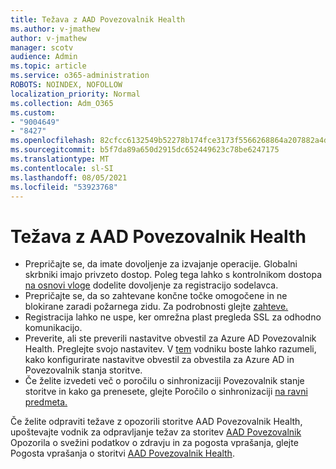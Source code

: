 ```yaml
---
title: Težava z AAD Povezovalnik Health
ms.author: v-jmathew
author: v-jmathew
manager: scotv
audience: Admin
ms.topic: article
ms.service: o365-administration
ROBOTS: NOINDEX, NOFOLLOW
localization_priority: Normal
ms.collection: Adm_O365
ms.custom:
- "9004649"
- "8427"
ms.openlocfilehash: 82cfcc6132549b52278b174fce3173f5566268864a207882a4dd639cb8024ee3
ms.sourcegitcommit: b5f7da89a650d2915dc652449623c78be6247175
ms.translationtype: MT
ms.contentlocale: sl-SI
ms.lasthandoff: 08/05/2021
ms.locfileid: "53923768"
---
```

# <a name="problem-with-aad-connect-health"></a>Težava z AAD Povezovalnik Health

- Prepričajte se, da imate dovoljenje za izvajanje operacije. Globalni skrbniki imajo privzeto dostop. Poleg tega lahko s kontrolnikom dostopa [na osnovi vloge](https://docs.microsoft.com/azure/active-directory/connect-health/active-directory-aadconnect-health-operations) dodelite dovoljenje za registracijo sodelavca.
- Prepričajte se, da so zahtevane končne točke omogočene in ne blokirane zaradi požarnega zidu. Za podrobnosti glejte [zahteve.](https://docs.microsoft.com/azure/active-directory/hybrid/how-to-connect-health-agent-install)
- Registracija lahko ne uspe, ker omrežna plast pregleda SSL za odhodno komunikacijo.
- Preverite, ali ste preverili nastavitve obvestil za Azure AD Povezovalnik Health. Preglejte svojo nastavitev. V [tem](https://docs.microsoft.com/azure/active-directory/hybrid/how-to-connect-health-operations) vodniku boste lahko razumeli, kako konfigurirate nastavitve obvestil za obvestila za Azure AD in Povezovalnik stanja storitve.
- Če želite izvedeti več o poročilu o sinhronizaciji Povezovalnik stanje storitve in kako ga prenesete, glejte Poročilo o sinhronizaciji [na ravni predmeta.](https://docs.microsoft.com/azure/active-directory/hybrid/how-to-connect-health-sync)

Če želite odpraviti težave z opozorili storitve AAD Povezovalnik Health, upoštevajte vodnik za odpravljanje težav za storitev [AAD Povezovalnik](https://docs.microsoft.com/azure/active-directory/hybrid/how-to-connect-health-data-freshness) Opozorila o svežini podatkov o zdravju in za pogosta vprašanja, glejte Pogosta vprašanja o storitvi [AAD Povezovalnik Health](https://docs.microsoft.com/azure/active-directory/hybrid/reference-connect-health-faq).
